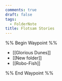 ```yaml
---
comments: true
draft: false
tags:
  - FolderNote
title: Flotsam Stories
---
```

%% Begin Waypoint %%
- [[Glorious Dunes]]
- [[New folder]]
- [[Robo-Fish]]

%% End Waypoint %%
